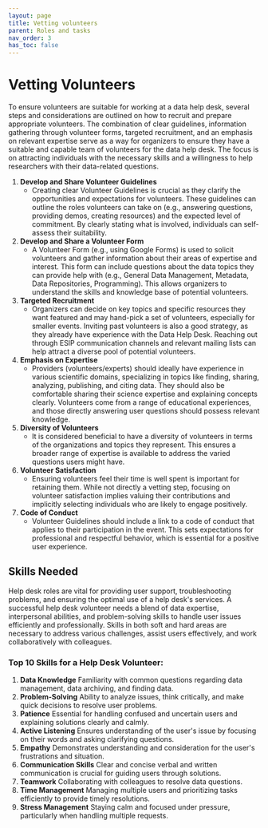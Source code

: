 ```yaml
---
layout: page
title: Vetting volunteers
parent: Roles and tasks
nav_order: 3
has_toc: false
---
```


# Vetting Volunteers

To ensure volunteers are suitable for working at a data help desk, several steps
and considerations are outlined on how to recruit and prepare appropriate
volunteers. The combination of clear guidelines, information gathering through
volunteer forms, targeted recruitment, and an emphasis on relevant expertise
serve as a way for organizers to ensure they have a suitable and capable team of
volunteers for the data help desk. The focus is on attracting individuals with
the necessary skills and a willingness to help researchers with their
data-related questions.

<!-- prettier-ignore -->
1. **Develop and Share Volunteer Guidelines**
    - Creating clear Volunteer Guidelines is crucial as they clarify the opportunities and expectations for volunteers. These guidelines can outline the roles volunteers can take on (e.g., answering questions, providing demos, creating resources) and the expected level of commitment. By clearly stating what is involved, individuals can self-assess their suitability.
1. **Develop and Share a Volunteer Form**
    - A Volunteer Form (e.g., using Google Forms) is used to solicit volunteers and gather information about their areas of expertise and interest. This form can include questions about the data topics they can provide help with (e.g., General Data Management, Metadata, Data Repositories, Programming). This allows organizers to understand the skills and knowledge base of potential volunteers.
1. **Targeted Recruitment**
    - Organizers can decide on key topics and specific resources they want featured and may hand-pick a set of volunteers, especially for smaller events. Inviting past volunteers is also a good strategy, as they already have experience with the Data Help Desk. Reaching out through ESIP communication channels and relevant mailing lists can help attract a diverse pool of potential volunteers.
1. **Emphasis on Expertise**
    - Providers (volunteers/experts) should ideally have experience in various scientific domains, specializing in topics like finding, sharing, analyzing, publishing, and citing data. They should also be comfortable sharing their science expertise and explaining concepts clearly. Volunteers come from a range of educational experiences, and those directly answering user questions should possess relevant knowledge.
1. **Diversity of Volunteers**
    - It is considered beneficial to have a diversity of volunteers in terms of the organizations and topics they represent. This ensures a broader range of expertise is available to address the varied questions users might have.
1. **Volunteer Satisfaction**
    - Ensuring volunteers feel their time is well spent is important for retaining them. While not directly a vetting step, focusing on volunteer satisfaction implies valuing their contributions and implicitly selecting individuals who are likely to engage positively.
1. **Code of Conduct**
    - Volunteer Guidelines should include a link to a code of conduct that applies to their participation in the event. This sets expectations for professional and respectful behavior, which is essential for a positive user experience.

## Skills Needed

Help desk roles are vital for providing user support, troubleshooting problems,
and ensuring the optimal use of a help desk's services. A successful help desk
volunteer needs a blend of data expertise, interpersonal abilities, and
problem-solving skills to handle user issues efficiently and professionally.
Skills in both soft and hard areas are necessary to address various challenges,
assist users effectively, and work collaboratively with colleagues.

### Top 10 Skills for a Help Desk Volunteer:

1. **Data Knowledge** Familiarity with common questions regarding data
   management, data archiving, and finding data.
2. **Problem-Solving** Ability to analyze issues, think critically, and make
   quick decisions to resolve user problems.
3. **Patience** Essential for handling confused and uncertain users and
   explaining solutions clearly and calmly.
4. **Active Listening** Ensures understanding of the user's issue by focusing on
   their words and asking clarifying questions.
5. **Empathy** Demonstrates understanding and consideration for the user's
   frustrations and situation.
6. **Communication Skills** Clear and concise verbal and written communication
   is crucial for guiding users through solutions.
7. **Teamwork** Collaborating with colleagues to resolve data questions.
8. **Time Management** Managing multiple users and prioritizing tasks
   efficiently to provide timely resolutions.
9. **Stress Management** Staying calm and focused under pressure, particularly
   when handling multiple requests.

